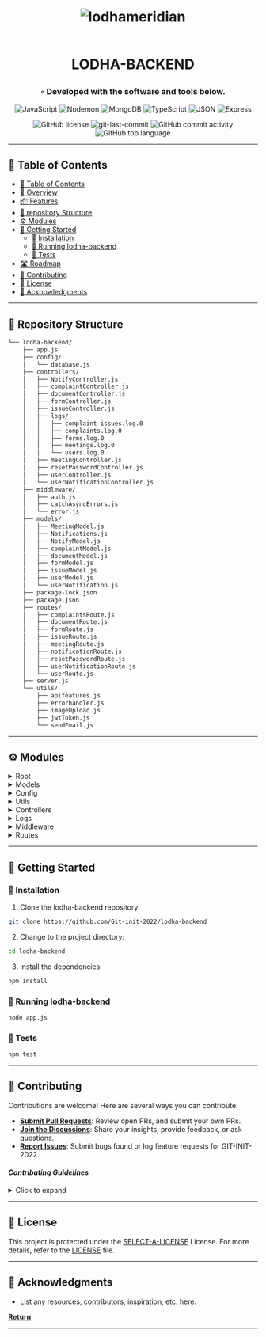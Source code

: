 <div align="center">
<h1 align="center">

    
![lodhameridian](https://github.com/Git-init-2022/lodha-backend/assets/107217455/d477d154-f970-40fe-9d40-c75ee9801ea2)

<br>LODHA-BACKEND</h1>

<h3>◦ Developed with the software and tools below.</h3>

<p align="center">
<img src="https://img.shields.io/badge/JavaScript-F7DF1E.svg?style=flat-square&logo=JavaScript&logoColor=black" alt="JavaScript" />
<img src="https://img.shields.io/badge/Nodemon-76D04B.svg?style=flat-square&logo=Nodemon&logoColor=white" alt="Nodemon" />
<img src="https://img.shields.io/badge/MongoDB-47A248.svg?style=flat-square&logo=MongoDB&logoColor=white" alt="MongoDB" />
<img src="https://img.shields.io/badge/TypeScript-3178C6.svg?style=flat-square&logo=TypeScript&logoColor=white" alt="TypeScript" />
<img src="https://img.shields.io/badge/JSON-000000.svg?style=flat-square&logo=JSON&logoColor=white" alt="JSON" />
<img src="https://img.shields.io/badge/Express-000000.svg?style=flat-square&logo=Express&logoColor=white" alt="Express" />
</p>
<img src="https://img.shields.io/github/license/Git-init-2022/lodha-backend?style=flat-square&color=5D6D7E" alt="GitHub license" />
<img src="https://img.shields.io/github/last-commit/Git-init-2022/lodha-backend?style=flat-square&color=5D6D7E" alt="git-last-commit" />
<img src="https://img.shields.io/github/commit-activity/m/Git-init-2022/lodha-backend?style=flat-square&color=5D6D7E" alt="GitHub commit activity" />
<img src="https://img.shields.io/github/languages/top/Git-init-2022/lodha-backend?style=flat-square&color=5D6D7E" alt="GitHub top language" />
</div>

---

## 📖 Table of Contents
- [📖 Table of Contents](#-table-of-contents)
- [📍 Overview](#-overview)
- [📦 Features](#-features)
- [📂 repository Structure](#-repository-structure)
- [⚙️ Modules](#modules)
- [🚀 Getting Started](#-getting-started)
    - [🔧 Installation](#-installation)
    - [🤖 Running lodha-backend](#-running-lodha-backend)
    - [🧪 Tests](#-tests)
- [🛣 Roadmap](#-roadmap)
- [🤝 Contributing](#-contributing)
- [📄 License](#-license)
- [👏 Acknowledgments](#-acknowledgments)

---



## 📂 Repository Structure

```sh
└── lodha-backend/
    ├── app.js
    ├── config/
    │   └── database.js
    ├── controllers/
    │   ├── NotifyController.js
    │   ├── complaintController.js
    │   ├── documentController.js
    │   ├── formController.js
    │   ├── issueController.js
    │   ├── logs/
    │   │   ├── complaint-issues.log.0
    │   │   ├── complaints.log.0
    │   │   ├── forms.log.0
    │   │   ├── meetings.log.0
    │   │   └── users.log.0
    │   ├── meetingController.js
    │   ├── resetPasswordController.js
    │   ├── userController.js
    │   └── userNotificationController.js
    ├── middleware/
    │   ├── auth.js
    │   ├── catchAsyncErrors.js
    │   └── error.js
    ├── models/
    │   ├── MeetingModel.js
    │   ├── Notifications.js
    │   ├── NotifyModel.js
    │   ├── complaintModel.js
    │   ├── documentModel.js
    │   ├── formModel.js
    │   ├── issueModel.js
    │   ├── userModel.js
    │   └── userNotification.js
    ├── package-lock.json
    ├── package.json
    ├── routes/
    │   ├── complaintsRoute.js
    │   ├── documentRoute.js
    │   ├── formRoute.js
    │   ├── issueRoute.js
    │   ├── meetingRoute.js
    │   ├── notificationRoute.js
    │   ├── resetPasswordRoute.js
    │   ├── userNotificationRoute.js
    │   └── userRoute.js
    ├── server.js
    └── utils/
        ├── apifeatures.js
        ├── errorhandler.js
        ├── imageUpload.js
        ├── jwtToken.js
        └── sendEmail.js

```

---


## ⚙️ Modules

<details closed><summary>Root</summary>

| File                                                                                            | Summary                   |
| ---                                                                                             | ---                       |
| [package-lock.json](https://github.com/Git-init-2022/lodha-backend/blob/main/package-lock.json) | HTTPStatus Exception: 429 |
| [server.js](https://github.com/Git-init-2022/lodha-backend/blob/main/server.js)                 | HTTPStatus Exception: 429 |
| [package.json](https://github.com/Git-init-2022/lodha-backend/blob/main/package.json)           | HTTPStatus Exception: 429 |
| [app.js](https://github.com/Git-init-2022/lodha-backend/blob/main/app.js)                       | HTTPStatus Exception: 429 |

</details>

<details closed><summary>Models</summary>

| File                                                                                                       | Summary                   |
| ---                                                                                                        | ---                       |
| [complaintModel.js](https://github.com/Git-init-2022/lodha-backend/blob/main/models/complaintModel.js)     | HTTPStatus Exception: 429 |
| [NotifyModel.js](https://github.com/Git-init-2022/lodha-backend/blob/main/models/NotifyModel.js)           | HTTPStatus Exception: 429 |
| [issueModel.js](https://github.com/Git-init-2022/lodha-backend/blob/main/models/issueModel.js)             | HTTPStatus Exception: 429 |
| [documentModel.js](https://github.com/Git-init-2022/lodha-backend/blob/main/models/documentModel.js)       | HTTPStatus Exception: 429 |
| [formModel.js](https://github.com/Git-init-2022/lodha-backend/blob/main/models/formModel.js)               | HTTPStatus Exception: 429 |
| [Notifications.js](https://github.com/Git-init-2022/lodha-backend/blob/main/models/Notifications.js)       | HTTPStatus Exception: 429 |
| [userModel.js](https://github.com/Git-init-2022/lodha-backend/blob/main/models/userModel.js)               | HTTPStatus Exception: 429 |
| [userNotification.js](https://github.com/Git-init-2022/lodha-backend/blob/main/models/userNotification.js) | HTTPStatus Exception: 429 |
| [MeetingModel.js](https://github.com/Git-init-2022/lodha-backend/blob/main/models/MeetingModel.js)         | HTTPStatus Exception: 429 |

</details>

<details closed><summary>Config</summary>

| File                                                                                       | Summary                   |
| ---                                                                                        | ---                       |
| [database.js](https://github.com/Git-init-2022/lodha-backend/blob/main/config/database.js) | HTTPStatus Exception: 429 |

</details>

<details closed><summary>Utils</summary>

| File                                                                                              | Summary                   |
| ---                                                                                               | ---                       |
| [sendEmail.js](https://github.com/Git-init-2022/lodha-backend/blob/main/utils/sendEmail.js)       | HTTPStatus Exception: 429 |
| [errorhandler.js](https://github.com/Git-init-2022/lodha-backend/blob/main/utils/errorhandler.js) | HTTPStatus Exception: 429 |
| [imageUpload.js](https://github.com/Git-init-2022/lodha-backend/blob/main/utils/imageUpload.js)   | HTTPStatus Exception: 429 |
| [apifeatures.js](https://github.com/Git-init-2022/lodha-backend/blob/main/utils/apifeatures.js)   | HTTPStatus Exception: 429 |
| [jwtToken.js](https://github.com/Git-init-2022/lodha-backend/blob/main/utils/jwtToken.js)         | HTTPStatus Exception: 429 |

</details>

<details closed><summary>Controllers</summary>

| File                                                                                                                                | Summary                   |
| ---                                                                                                                                 | ---                       |
| [NotifyController.js](https://github.com/Git-init-2022/lodha-backend/blob/main/controllers/NotifyController.js)                     | HTTPStatus Exception: 429 |
| [userController.js](https://github.com/Git-init-2022/lodha-backend/blob/main/controllers/userController.js)                         | HTTPStatus Exception: 429 |
| [userNotificationController.js](https://github.com/Git-init-2022/lodha-backend/blob/main/controllers/userNotificationController.js) | HTTPStatus Exception: 429 |
| [issueController.js](https://github.com/Git-init-2022/lodha-backend/blob/main/controllers/issueController.js)                       | HTTPStatus Exception: 429 |
| [meetingController.js](https://github.com/Git-init-2022/lodha-backend/blob/main/controllers/meetingController.js)                   | HTTPStatus Exception: 429 |
| [documentController.js](https://github.com/Git-init-2022/lodha-backend/blob/main/controllers/documentController.js)                 | HTTPStatus Exception: 429 |
| [resetPasswordController.js](https://github.com/Git-init-2022/lodha-backend/blob/main/controllers/resetPasswordController.js)       | HTTPStatus Exception: 429 |
| [complaintController.js](https://github.com/Git-init-2022/lodha-backend/blob/main/controllers/complaintController.js)               | HTTPStatus Exception: 429 |
| [formController.js](https://github.com/Git-init-2022/lodha-backend/blob/main/controllers/formController.js)                         | HTTPStatus Exception: 429 |

</details>

<details closed><summary>Logs</summary>

| File                                                                                                                       | Summary                   |
| ---                                                                                                                        | ---                       |
| [complaint-issues.log.0](https://github.com/Git-init-2022/lodha-backend/blob/main/controllers/logs/complaint-issues.log.0) | HTTPStatus Exception: 429 |
| [complaints.log.0](https://github.com/Git-init-2022/lodha-backend/blob/main/controllers/logs/complaints.log.0)             | HTTPStatus Exception: 429 |
| [meetings.log.0](https://github.com/Git-init-2022/lodha-backend/blob/main/controllers/logs/meetings.log.0)                 | HTTPStatus Exception: 429 |
| [users.log.0](https://github.com/Git-init-2022/lodha-backend/blob/main/controllers/logs/users.log.0)                       | HTTPStatus Exception: 429 |
| [forms.log.0](https://github.com/Git-init-2022/lodha-backend/blob/main/controllers/logs/forms.log.0)                       | HTTPStatus Exception: 429 |

</details>

<details closed><summary>Middleware</summary>

| File                                                                                                           | Summary                   |
| ---                                                                                                            | ---                       |
| [catchAsyncErrors.js](https://github.com/Git-init-2022/lodha-backend/blob/main/middleware/catchAsyncErrors.js) | HTTPStatus Exception: 429 |
| [auth.js](https://github.com/Git-init-2022/lodha-backend/blob/main/middleware/auth.js)                         | HTTPStatus Exception: 429 |
| [error.js](https://github.com/Git-init-2022/lodha-backend/blob/main/middleware/error.js)                       | HTTPStatus Exception: 429 |

</details>

<details closed><summary>Routes</summary>

| File                                                                                                                 | Summary                   |
| ---                                                                                                                  | ---                       |
| [notificationRoute.js](https://github.com/Git-init-2022/lodha-backend/blob/main/routes/notificationRoute.js)         | HTTPStatus Exception: 429 |
| [meetingRoute.js](https://github.com/Git-init-2022/lodha-backend/blob/main/routes/meetingRoute.js)                   | HTTPStatus Exception: 429 |
| [formRoute.js](https://github.com/Git-init-2022/lodha-backend/blob/main/routes/formRoute.js)                         | HTTPStatus Exception: 429 |
| [userNotificationRoute.js](https://github.com/Git-init-2022/lodha-backend/blob/main/routes/userNotificationRoute.js) | HTTPStatus Exception: 429 |
| [resetPasswordRoute.js](https://github.com/Git-init-2022/lodha-backend/blob/main/routes/resetPasswordRoute.js)       | HTTPStatus Exception: 429 |
| [issueRoute.js](https://github.com/Git-init-2022/lodha-backend/blob/main/routes/issueRoute.js)                       | HTTPStatus Exception: 429 |
| [complaintsRoute.js](https://github.com/Git-init-2022/lodha-backend/blob/main/routes/complaintsRoute.js)             | HTTPStatus Exception: 429 |
| [documentRoute.js](https://github.com/Git-init-2022/lodha-backend/blob/main/routes/documentRoute.js)                 | HTTPStatus Exception: 429 |
| [userRoute.js](https://github.com/Git-init-2022/lodha-backend/blob/main/routes/userRoute.js)                         | HTTPStatus Exception: 429 |

</details>

---

## 🚀 Getting Started


### 🔧 Installation

1. Clone the lodha-backend repository:
```sh
git clone https://github.com/Git-init-2022/lodha-backend
```

2. Change to the project directory:
```sh
cd lodha-backend
```

3. Install the dependencies:
```sh
npm install
```

### 🤖 Running lodha-backend

```sh
node app.js
```

### 🧪 Tests
```sh
npm test
```

---


## 🤝 Contributing

Contributions are welcome! Here are several ways you can contribute:

- **[Submit Pull Requests](https://github.com/Git-init-2022/lodha-backend/blob/main/CONTRIBUTING.md)**: Review open PRs, and submit your own PRs.
- **[Join the Discussions](https://github.com/Git-init-2022/lodha-backend/discussions)**: Share your insights, provide feedback, or ask questions.
- **[Report Issues](https://github.com/Git-init-2022/lodha-backend/issues)**: Submit bugs found or log feature requests for GIT-INIT-2022.

#### *Contributing Guidelines*

<details closed>
<summary>Click to expand</summary>

1. **Fork the Repository**: Start by forking the project repository to your GitHub account.
2. **Clone Locally**: Clone the forked repository to your local machine using a Git client.
   ```sh
   git clone <your-forked-repo-url>
   ```
3. **Create a New Branch**: Always work on a new branch, giving it a descriptive name.
   ```sh
   git checkout -b new-feature-x
   ```
4. **Make Your Changes**: Develop and test your changes locally.
5. **Commit Your Changes**: Commit with a clear and concise message describing your updates.
   ```sh
   git commit -m 'Implemented new feature x.'
   ```
6. **Push to GitHub**: Push the changes to your forked repository.
   ```sh
   git push origin new-feature-x
   ```
7. **Submit a Pull Request**: Create a PR against the original project repository. Clearly describe the changes and their motivations.

Once your PR is reviewed and approved, it will be merged into the main branch.

</details>

---

## 📄 License


This project is protected under the [SELECT-A-LICENSE](https://choosealicense.com/licenses) License. For more details, refer to the [LICENSE](https://choosealicense.com/licenses/) file.

---

## 👏 Acknowledgments

- List any resources, contributors, inspiration, etc. here.

[**Return**](#Top)

---

